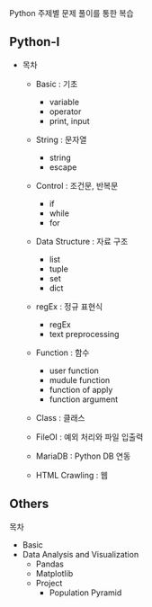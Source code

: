 Python 주제별 문제 풀이를 통한 복습

## Python-I

* 목차 
  * Basic : 기초
    * variable 
    * operator
    * print, input 
    
  * String : 문자열
    * string
    * escape 
    
  * Control : 조건문, 반복문
    * if
    * while 
    * for 
    
  * Data Structure : 자료 구조 
    * list 
    * tuple 
    * set
    * dict
    
  * regEx : 정규 표현식
    * regEx
    * text preprocessing
  
  * Function : 함수
    * user function
    * mudule function
    * function of apply
    * function argument 
    
  * Class : 클래스 
  * FileOI : 예외 처리와 파일 입출력 
  * MariaDB : Python DB 연동
  * HTML Crawling : 웹

## Others

목차 
* Basic
* Data Analysis and Visualization
  * Pandas
  * Matplotlib
  * Project
    * Population Pyramid
